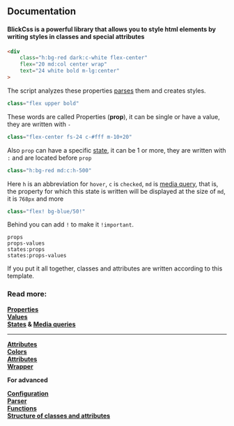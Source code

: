 ## Documentation

#### BlickCss is a powerful library that allows you to style html elements by writing styles in classes and special attributes

```html
<div 
    class="h:bg-red dark:c-white flex-center"
    flex="20 md:col center wrap"
    text="24 white bold m-lg:center"
>
```
The script analyzes these properties [parses](./parser.md) them and creates styles.


```js
class="flex upper bold"
```

These words are called Properties (**prop**), it can be single or have a value, they are written with `-`


```js
class="flex-center fs-24 c-#fff m-10+20"
```
Also `prop` can have a specific [state](./states.md), it can be 1 or more, they are written with `:` and are located before `prop`

```js
class="h:bg-red md:c:h-500"
```

Here `h` is an abbreviation for `hover`, `c` is `checked`, `md` is [media query](./media-query.md), that is, the property for which this state is written will be displayed at the size of `md`, it is `768px` and more

```js
class="flex! bg-blue/50!"
```

Behind you can add `!` to make it `!important`.

```
props
props-values
states:props
states:props-values
```

If you put it all together, classes and attributes are written according to this template.

### Read more:
**[Properties](./props.md)**  
**[Values](./values.md)**  
**[States](./states.md) & [Media queries](./media-query.md)** 

---
**[Attributes](./attributes.md)**  
**[Colors](./colors.md)**  
**[Attributes](./attributes.md)**  
**[Wrapper](./wrapper.md)**  


**For advanced**

**[Configuration](./config.md)**  
**[Parser](./parser.md)**  
**[Functions](./functions.md)**  
**[Structure of classes and attributes](./structure.md)**